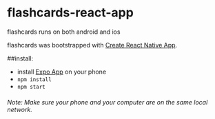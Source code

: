 
# flashcards-react-app
flashcards runs on both android and ios

flashcards was bootstrapped with [Create React Native App](https://github.com/react-community/create-react-native-app).

##install:
*  install [Expo App](https://expo.io) on your phone
* `npm install`
* `npm start`

###### Note: Make sure your phone and your computer are on the same local network.
